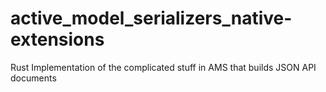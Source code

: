 # active_model_serializers_native-extensions
Rust Implementation of the complicated stuff in AMS that builds JSON API documents
